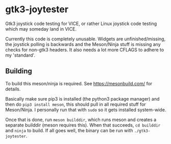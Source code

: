 # gtk3-joytester

Gtk3 joystick code testing for VICE, or rather Linux joystick code testing which may someday land in VICE.

Currently this code is completely unusable. Widgets are unfinished/missing, the joystick polling is backwards and the Meson/Ninja stuff is missing any checks for non-gtk3 headers.
It also needs a lot more CFLAGS to adhere to my 'standard'.


## Building

To build this meson/ninja is required. See https://mesonbuild.com/ for details.

Basically make sure pip3 is installed (the python3 package manager) and then do `pip3 install meson`, this should pull in all required stuff for Meson/Ninja. I personally run that with `sudo` so it gets installed system-wide.


Once that is done, run `meson builddir`, which runs meson and creates a separate builddir (meson requires this). When that succeeds, `cd builddir` and `ninja` to build.
If all goes well, the binary can be run with `./gtk3-joytester`.




